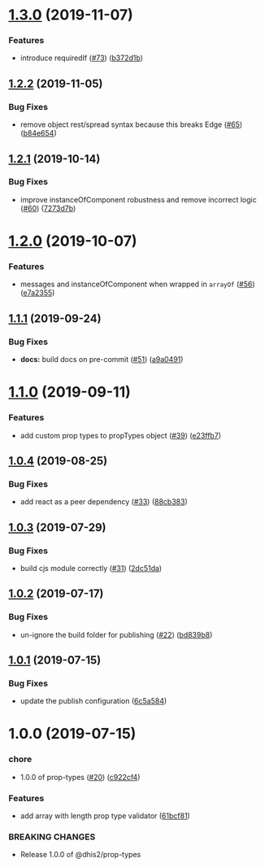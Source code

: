 # [1.3.0](https://github.com/dhis2/prop-types/compare/v1.2.2...v1.3.0) (2019-11-07)


### Features

* introduce requiredIf ([#73](https://github.com/dhis2/prop-types/issues/73)) ([b372d1b](https://github.com/dhis2/prop-types/commit/b372d1b87ac03f2eee9964274157e19985cb6928))

## [1.2.2](https://github.com/dhis2/prop-types/compare/v1.2.1...v1.2.2) (2019-11-05)


### Bug Fixes

* remove object rest/spread syntax because this breaks Edge ([#65](https://github.com/dhis2/prop-types/issues/65)) ([b84e654](https://github.com/dhis2/prop-types/commit/b84e6547f8d6f69619edb915be75ad2160ee8ffd))

## [1.2.1](https://github.com/dhis2/prop-types/compare/v1.2.0...v1.2.1) (2019-10-14)


### Bug Fixes

* improve instanceOfComponent robustness and remove incorrect logic ([#60](https://github.com/dhis2/prop-types/issues/60)) ([7273d7b](https://github.com/dhis2/prop-types/commit/7273d7ba535ebde0931f36e3f9f276ebb60ccc2a))

# [1.2.0](https://github.com/dhis2/prop-types/compare/v1.1.1...v1.2.0) (2019-10-07)


### Features

* messages and instanceOfComponent when wrapped in `arrayOf` ([#56](https://github.com/dhis2/prop-types/issues/56)) ([e7a2355](https://github.com/dhis2/prop-types/commit/e7a2355))

## [1.1.1](https://github.com/dhis2/prop-types/compare/v1.1.0...v1.1.1) (2019-09-24)


### Bug Fixes

* **docs:** build docs on pre-commit ([#51](https://github.com/dhis2/prop-types/issues/51)) ([a9a0491](https://github.com/dhis2/prop-types/commit/a9a0491))

# [1.1.0](https://github.com/dhis2/prop-types/compare/v1.0.4...v1.1.0) (2019-09-11)


### Features

* add custom prop types to propTypes object ([#39](https://github.com/dhis2/prop-types/issues/39)) ([e23ffb7](https://github.com/dhis2/prop-types/commit/e23ffb7))

## [1.0.4](https://github.com/dhis2/prop-types/compare/v1.0.3...v1.0.4) (2019-08-25)


### Bug Fixes

* add react as a peer dependency ([#33](https://github.com/dhis2/prop-types/issues/33)) ([88cb383](https://github.com/dhis2/prop-types/commit/88cb383))

## [1.0.3](https://github.com/dhis2/prop-types/compare/v1.0.2...v1.0.3) (2019-07-29)


### Bug Fixes

* build cjs module correctly ([#31](https://github.com/dhis2/prop-types/issues/31)) ([2dc51da](https://github.com/dhis2/prop-types/commit/2dc51da))

## [1.0.2](https://github.com/dhis2/prop-types/compare/v1.0.1...v1.0.2) (2019-07-17)


### Bug Fixes

* un-ignore the build folder for publishing ([#22](https://github.com/dhis2/prop-types/issues/22)) ([bd839b8](https://github.com/dhis2/prop-types/commit/bd839b8))

## [1.0.1](https://github.com/dhis2/prop-types/compare/v1.0.0...v1.0.1) (2019-07-15)


### Bug Fixes

* update the publish configuration ([6c5a584](https://github.com/dhis2/prop-types/commit/6c5a584))

# 1.0.0 (2019-07-15)


### chore

* 1.0.0 of prop-types ([#20](https://github.com/dhis2/prop-types/issues/20)) ([c922cf4](https://github.com/dhis2/prop-types/commit/c922cf4))


### Features

* add array with length prop type validator ([61bcf81](https://github.com/dhis2/prop-types/commit/61bcf81))


### BREAKING CHANGES

* Release 1.0.0 of @dhis2/prop-types
